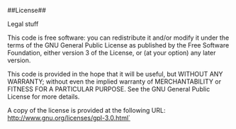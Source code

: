 ##License##

Legal stuff

This code is free software: you can redistribute it and/or modify it under the terms of the GNU General Public License as published by the Free Software Foundation, either version 3 of the License, or (at your option) any later version.

This code is provided in the hope that it will be useful, but WITHOUT ANY WARRANTY; without even the implied warranty of MERCHANTABILITY or FITNESS FOR A PARTICULAR PURPOSE. See the GNU General Public License for more details.

A copy of the license is provided at the following URL: http://www.gnu.org/licenses/gpl-3.0.html`
